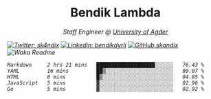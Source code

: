 <h1 align="center"> Bendik Lambda </h1>
<p align="center"><em>Staff Engineer @ <a href="http://www.uia.no">University of Agder</a></p>



[![Twitter: sk4ndix](https://img.shields.io/twitter/follow/sk4ndix?style=social)](https://twitter.com/sk4ndix)
[![Linkedin: bendikdyrli](https://img.shields.io/badge/-bendikdyrli-blue?style=flat-square&logo=Linkedin&logoColor=white&link=https://www.linkedin.com/in/bendikdyrli/)](https://www.linkedin.com/in/bendikdyrli/)
[![GitHub skandix](https://img.shields.io/github/followers/skandix?label=follow&style=social)](https://github.com/skandix)
![Waka Readme](https://github.com/skandix/skandix/workflows/Waka%20Readme/badge.svg)


<!--START_SECTION:waka-->
```text
Markdown     2 hrs 21 mins   ███████████████████░░░░░░   76.43 % 
YAML         16 mins         ██▒░░░░░░░░░░░░░░░░░░░░░░   09.07 % 
HTML         8 mins          █▒░░░░░░░░░░░░░░░░░░░░░░░   04.85 % 
JavaScript   5 mins          ▓░░░░░░░░░░░░░░░░░░░░░░░░   02.96 % 
Go           5 mins          ▓░░░░░░░░░░░░░░░░░░░░░░░░   02.92 % 
```
<!--END_SECTION:waka-->

